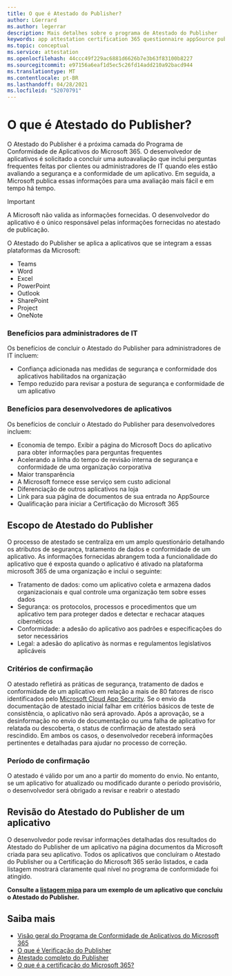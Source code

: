```yaml
---
title: O que é Atestado do Publisher?
author: LGerrard
ms.author: legerrar
description: Mais detalhes sobre o programa de Atestado do Publisher
keywords: app attestation certification 365 questionnaire appSource publisher
ms.topic: conceptual
ms.service: attestation
ms.openlocfilehash: 44ccc49f229ac6881d6626b7e3b63f83100b8227
ms.sourcegitcommit: e97156a6eaf1d5ec5c26fd14add210a92bacd944
ms.translationtype: MT
ms.contentlocale: pt-BR
ms.lasthandoff: 04/28/2021
ms.locfileid: "52070791"
---
```

# <a name="what-is-publisher-attestation"></a>O que é Atestado do Publisher?

O Atestado do Publisher é a próxima camada do Programa de Conformidade de Aplicativos do Microsoft 365. O desenvolvedor de aplicativos é solicitado a concluir uma autoavaliação que inclui perguntas frequentes feitas por clientes ou administradores de IT quando eles estão avaliando a segurança e a conformidade de um aplicativo. Em seguida, a Microsoft publica essas informações para uma avaliação mais fácil e em tempo há tempo.

> [!IMPORTANT]
> A Microsoft não valida as informações fornecidas. O desenvolvedor do aplicativo é o único responsável pelas informações fornecidas no atestado de publicação. 

O Atestado do Publisher se aplica a aplicativos que se integram a essas plataformas da Microsoft:
- Teams
- Word
- Excel
- PowerPoint 
- Outlook
- SharePoint
- Project
- OneNote

### <a name="benefits-for-it-admins"></a>Benefícios para administradores de IT
Os benefícios de concluir o Atestado do Publisher para administradores de IT incluem:
-   Confiança adicionada nas medidas de segurança e conformidade dos aplicativos habilitados na organização
-   Tempo reduzido para revisar a postura de segurança e conformidade de um aplicativo

### <a name="benefits-for-app-developers"></a>Benefícios para desenvolvedores de aplicativos 
Os benefícios de concluir o Atestado do Publisher para desenvolvedores incluem: 
-   Economia de tempo. Exibir a página do Microsoft Docs do aplicativo para obter informações para perguntas frequentes
-   Acelerando a linha do tempo de revisão interna de segurança e conformidade de uma organização corporativa
-   Maior transparência
- A Microsoft fornece esse serviço sem custo adicional
-   Diferenciação de outros aplicativos na loja
-   Link para sua página de documentos de sua entrada no AppSource
-   Qualificação para iniciar a Certificação do Microsoft 365


## <a name="publisher-attestation-scope"></a>Escopo de Atestado do Publisher

O processo de atestado se centraliza em um amplo questionário detalhando os atributos de segurança, tratamento de dados e conformidade de um aplicativo. As informações fornecidas abrangem toda a funcionalidade do aplicativo que é exposta quando o aplicativo é ativado na plataforma microsoft 365 de uma organização e inclui o seguinte:

- Tratamento de dados: como um aplicativo coleta e armazena dados organizacionais e qual controle uma organização tem sobre esses dados
- Segurança: os protocolos, processos e procedimentos que um aplicativo tem para proteger dados e detectar e rechacar ataques cibernéticos
- Conformidade: a adesão do aplicativo aos padrões e especificações do setor necessários
- Legal: a adesão do aplicativo às normas e regulamentos legislativos aplicáveis

### <a name="confirmation-criteria"></a>Critérios de confirmação

O atestado refletirá as práticas de segurança, tratamento de dados e conformidade de um aplicativo em relação a mais de 80 fatores de risco identificados pelo [Microsoft Cloud App Security](https://www.microsoft.com/microsoft-365/enterprise-mobility-security/cloud-app-security). Se o envio da documentação de atestado inicial falhar em critérios básicos de teste de consistência, o aplicativo não será aprovado. Após a aprovação, se a desinformação no envio de documentação ou uma falha de aplicativo for relatada ou descoberta, o status de confirmação de atestado será rescindido. Em ambos os casos, o desenvolvedor receberá informações pertinentes e detalhadas para ajudar no processo de correção.

### <a name="confirmation-time-frame"></a>Período de confirmação

O atestado é válido por um ano a partir do momento do envio. No entanto, se um aplicativo for atualizado ou modificado durante o período provisório, o desenvolvedor será obrigado a revisar e reabrir o atestado

## <a name="reviewing-an-apps-publisher-attestation"></a>Revisão do Atestado do Publisher de um aplicativo

O desenvolvedor pode revisar informações detalhadas dos resultados do Atestado do Publisher de um aplicativo na página documentos da Microsoft criada para seu aplicativo. Todos os aplicativos que concluíram o Atestado do Publisher ou a Certificação do Microsoft 365 serão listados, e cada listagem mostrará claramente qual nível no programa de conformidade foi atingido.

**Consulte a [listagem mipa](https://docs.microsoft.com/microsoft-365-app-certification/teams/iglobe-mipa-your-personal-assistant?pivots=mcas) para um exemplo de um aplicativo que concluiu o Atestado do Publisher.** 

## <a name="learn-more"></a>Saiba mais

* [Visão geral do Programa de Conformidade de Aplicativos do Microsoft 365](~/overview.md)
* [O que é Verificação do Publisher](https://docs.microsoft.com/azure/active-directory/develop/publisher-verification-overview)
* [Atestado completo do Publisher](~/docs/attestation.md)  
* [O que é a certificação do Microsoft 365? ](~/docs/enterprise-app-certification-guide.md)
